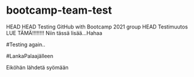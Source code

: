 # bootcamp-team-test
HEAD
HEAD
Testing GitHub with Bootcamp 2021 group
HEAD
Testimuutos
LUE TÄMÄ!!!!!!!!
Niin tässä lisää...Hahaa

#Testing again..

#LankaPalaajälleen

Eiköhän lähdetä syömään